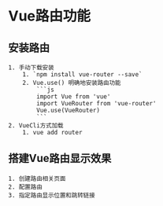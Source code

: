# Vue路由功能

## 安装路由
    1. 手动下载安装
        1. `npm install vue-router --save`
        2. Vue.use() 明确地安装路由功能
            ```js
            import Vue from 'vue'
            import VueRouter from 'vue-router'
            Vue.use(VueRouter)
            ```
    2. VueCli方式加载
        1. vue add router

## 搭建Vue路由显示效果
    1. 创建路由相关页面
    2. 配置路由
    3. 指定路由显示位置和跳转链接